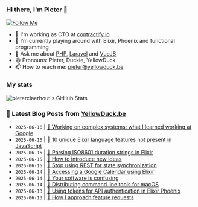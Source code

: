 ### Hi there, I'm Pieter 👋  
[![Follow Me](https://img.shields.io/github/followers/pieterclaerhout?label=Follow&style=social)](https://github.com/pieterclaerhout)

- 🏢 I'm working as CTO at [contractify.io](https://contractify.io)
- 🌱 I’m currently playing around with Elixir, Phoenix and functional programming
- 💬 Ask me about [PHP](https://php.net), [Laravel](http://laravel.com) and [VueJS](https://vuejs.org)
- 😄 Pronouns: Pieter, Duckie, YellowDuck
- 📫 How to reach me: pieter@yellowduck.be

### My stats

![pieterclaerhout's GitHub Stats](https://github-readme-stats.vercel.app/api?username=pieterclaerhout&show_icons=true&count_private=true&line_height=40)

### 📩 Latest Blog Posts from [YellowDuck.be](https://www.yellowduck.be/)
<!-- BLOG-POST-LIST:START -->
- `2025-06-16` | [🔗 Working on complex systems: what I learned working at Google](https://www.yellowduck.be/posts/working-on-complex-systems-what-i-learned-working-at-google)  
- `2025-06-16` | [🔗 10 unique Elixir language features not present in JavaScript](https://www.yellowduck.be/posts/10-unique-elixir-language-features-not-present-in-javascript)  
- `2025-06-15` | [🐥 Parsing ISO8601 duration strings in Elixir](https://www.yellowduck.be/posts/parsing-iso8601-duration-strings-in-elixir)  
- `2025-06-15` | [🔗 How to introduce new ideas](https://www.yellowduck.be/posts/how-to-introduce-new-ideas)  
- `2025-06-15` | [🔗 Stop using REST for state synchronization](https://www.yellowduck.be/posts/stop-using-rest-for-state-synchronization)  
- `2025-06-14` | [🐥 Accessing a Google Calendar using Elixir](https://www.yellowduck.be/posts/accessing-a-google-calendar-using-elixir)  
- `2025-06-14` | [🔗 Your software is confusing](https://www.yellowduck.be/posts/your-software-is-confusing)  
- `2025-06-14` | [🔗 Distributing command line tools for macOS](https://www.yellowduck.be/posts/distributing-command-line-tools-for-macos)  
- `2025-06-13` | [🐥 Using tokens for API authentication in Elixir Phoenix](https://www.yellowduck.be/posts/using-tokens-for-api-authentication-in-elixir-phoenix)  
- `2025-06-13` | [🔗 How I approach feature requests](https://www.yellowduck.be/posts/how-i-approach-feature-requests)  

<!-- BLOG-POST-LIST:END -->
